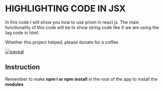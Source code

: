 # HIGHLIGHTING CODE IN JSX
In this code I will show you how to use prism in react js. The main functionality of this code will be to show string code like if we are using the tag code in html.

Whether this project helped, please donate for a coffee.

[![paypal](https://www.paypalobjects.com/en_US/i/btn/btn_donateCC_LG.gif)](https://www.paypal.com/cgi-bin/webscr?cmd=_s-xclick&hosted_button_id=AFSV8TQBVW6LC)


## Instruction

Remember to make **npm i or npm install** in the root of the app to install the **modules**

